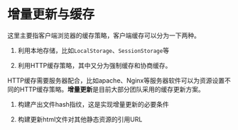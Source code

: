 # 增量更新与缓存

这里主要指客户端浏览器的缓存策略，客户端缓存可以分为一下两种。

1. 利用本地存储，比如`LocalStorage`、`SessionStorage`等

2. 利用HTTP缓存策略，其中又分为强制缓存和协商缓存。

HTTP缓存需要服务器配合，比如apache、Nginx等服务器软件可以为资源设置不同的HTTP缓存策略。**增量更新**是目前大部分团队采用的缓存更新方案。

1. 构建产出文件hash指纹，这是实现增量更新的必要条件

2. 构建更新html文件对其他静态资源的引用URL
